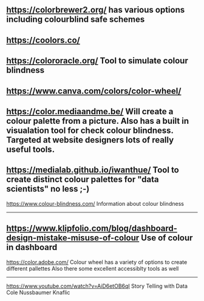 https://colorbrewer2.org/
has various options including colourblind safe schemes
---

https://coolors.co/
---

https://colororacle.org/
Tool to simulate colour blindness
---

https://www.canva.com/colors/color-wheel/
---

https://color.mediaandme.be/
Will create a colour palette from a picture.  Also has a built in visualation tool for check colour blindness.  Targeted at website designers lots of really useful tools.
---

https://medialab.github.io/iwanthue/
Tool to create distinct colour palettes for "data scientists" no less ;-)
---

https://www.colour-blindness.com/
Information about colour blindness

---

https://www.klipfolio.com/blog/dashboard-design-mistake-misuse-of-colour
Use of colour in dashboard
---

https://color.adobe.com/
Colour wheel has a variety of options to create different pallettes
Also there some excellent accessiblty tools as well

---
https://www.youtube.com/watch?v=AiD6etOB6qI
Story Telling with Data
Cole Nussbaumer Knaflic
